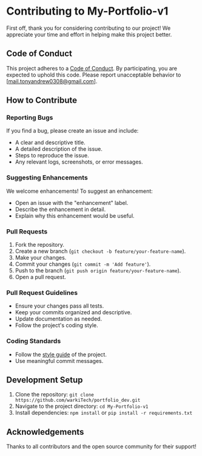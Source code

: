 # Contributing to My-Portfolio-v1

First off, thank you for considering contributing to our project! We appreciate your time and effort in helping make this project better.

## Code of Conduct

This project adheres to a [Code of Conduct](CODE_OF_CONDUCT.md). By participating, you are expected to uphold this code. Please report unacceptable behavior to [mail.tonyandrew0308@gmail.com].

## How to Contribute

### Reporting Bugs

If you find a bug, please create an issue and include:
- A clear and descriptive title.
- A detailed description of the issue.
- Steps to reproduce the issue.
- Any relevant logs, screenshots, or error messages.

### Suggesting Enhancements

We welcome enhancements! To suggest an enhancement:
- Open an issue with the "enhancement" label.
- Describe the enhancement in detail.
- Explain why this enhancement would be useful.

### Pull Requests

1. Fork the repository.
2. Create a new branch (`git checkout -b feature/your-feature-name`).
3. Make your changes.
4. Commit your changes (`git commit -m 'Add feature'`).
5. Push to the branch (`git push origin feature/your-feature-name`).
6. Open a pull request.

### Pull Request Guidelines

- Ensure your changes pass all tests.
- Keep your commits organized and descriptive.
- Update documentation as needed.
- Follow the project's coding style.

### Coding Standards

- Follow the [style guide](STYLE_GUIDE.md) of the project.
- Use meaningful commit messages.

## Development Setup

1. Clone the repository: `git clone https://github.com/warkiTech/portfolio_dev.git`
2. Navigate to the project directory: `cd My-Portfolio-v1`
3. Install dependencies: `npm install` or `pip install -r requirements.txt`

## Acknowledgements

Thanks to all contributors and the open source community for their support!

